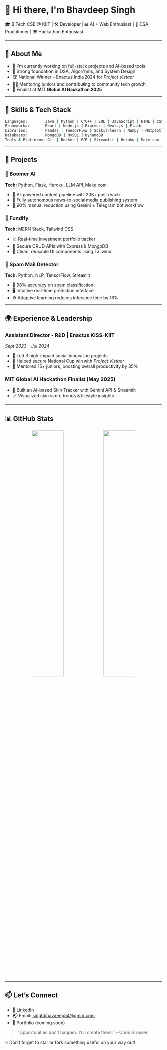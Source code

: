 
# 👋 Hi there, I'm Bhavdeep Singh

🎓 B.Tech CSE @ KIIT | 
🛠️ Developer | 📊 AI + Web Enthusiast | 🧠 DSA Practitioner | 🌍 Hackathon Enthusiast

---

## 🚀 About Me

- 🔭 I'm currently working on full-stack projects and AI-based tools  
- 🧩 Strong foundation in DSA, Algorithms, and System Design  
- 🏆 National Winner – Enactus India 2024 for *Project Vistaar*  
- 👨‍🏫 Mentoring juniors and contributing to community tech growth  
- 🌟 Finalist at **MIT Global AI Hackathon 2025**

---

## 🧠 Skills & Tech Stack

```bash
Languages:        Java | Python | C/C++ | SQL | JavaScript | HTML | CSS
Frameworks:       React | Node.js | Express | Next.js | Flask
Libraries:        Pandas | TensorFlow | Scikit-learn | Numpy | Matplotlib | Seaborn
Databases:        MongoDB | MySQL | DynamoDB
Tools & Platforms: Git | Docker | GCP | Streamlit | Heroku | Make.com | WordPress
```

---

## 💼 Projects

### 🔹 Boomer AI
**Tech:** Python, Flask, Heroku, LLM API, Make.com  
- 🚀 AI-powered content pipeline with 20K+ post reach  
- 🤖 Fully autonomous news-to-social media publishing system  
- 🔧 90% manual reduction using Gemini + Telegram bot workflow

### 🔹 Fundify
**Tech:** MERN Stack, Tailwind CSS  
- 💹 Real-time investment portfolio tracker  
- 🔐 Secure CRUD APIs with Express & MongoDB  
- 🎨 Clean, reusable UI components using Tailwind

### 🔹 Spam Mail Detector
**Tech:** Python, NLP, TensorFlow, Streamlit  
- 🧠 98% accuracy on spam classification  
- 🖥️ Intuitive real-time prediction interface  
- ⚙️ Adaptive learning reduces inference time by 18%

---

## 🌍 Experience & Leadership

### Assistant Director - R&D | Enactus KISS-KIIT  
*Sept 2023 – Jul 2024*  
- 🌱 Led 3 high-impact social innovation projects  
- 🥇 Helped secure National Cup win with *Project Vistaar*  
- 🤝 Mentored 15+ juniors, boosting overall productivity by 35%

### MIT Global AI Hackathon Finalist (May 2025)  
- 🧴 Built an AI-based Skin Tracker with Gemini API & Streamlit  
- 📈 Visualized skin score trends & lifestyle insights

---

## 📊 GitHub Stats

<p align="center">
  <img src="https://github-readme-stats.vercel.app/api?username=bhavdeep-singh&show_icons=true&theme=tokyonight" width="45%" />
  <img src="https://github-readme-streak-stats.herokuapp.com/?user=bhavdeep-singh&theme=tokyonight" width="45%" />
</p>

---

## 📫 Let’s Connect

- 🔗 [LinkedIn](www.linkedin.com/in/bhavdeep-singh-jaggi-24544b1b8)
- 📬 Email: singhbhavdeep54@gmail.com
- 🧪 Portfolio (coming soon)

> “Opportunities don’t happen. You create them.” – Chris Grosser

⭐️ Don’t forget to star or fork something useful on your way out!
